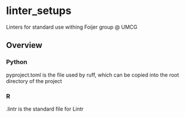 # linter_setups
Linters for standard use withing Foijer group @ UMCG

## Overview
### Python
pyproject.toml is the file used by ruff, which can be copied into the root directory of the project

### R
.lintr is the standard file for Lintr
